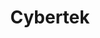 ---
title: "Cybertek"
url: /merignac/cybertek-avenue-du-president-john-fitzgerald-kennedy/
shop: ordinateur
---